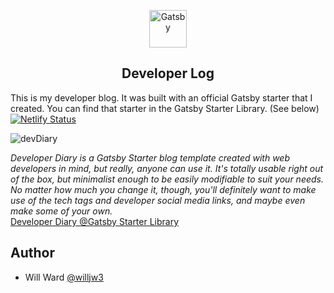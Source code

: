 <p align="center">
  <a href="https://www.gatsbyjs.org">
    <img alt="Gatsby" src="https://www.gatsbyjs.org/monogram.svg" width="60" />
  </a>
</p>
<h2 align="center">
  Developer Log
</h2>

This is my developer blog. It was built with an official Gatsby starter that I created. You can find that starter in the Gatsby Starter Library. (See below)<br>
[![Netlify Status](https://api.netlify.com/api/v1/badges/a1303249-438b-40a2-a543-999f60571d22/deploy-status)](https://app.netlify.com/sites/developer-log/deploys)
<br>

![devDiary](https://dl.dropboxusercontent.com/s/605o40f9b92e9m8/devdiary.jpg?dl=0)

_Developer Diary is a Gatsby Starter blog template created with web developers in mind, but really, anyone can use it. It's totally usable right out of the box, but minimalist enough to be easily modifiable to suit your needs. No matter how much you change it, though, you'll definitely want to make use of the tech tags and developer social media links, and maybe even make some of your own._<br>
[Developer Diary @Gatsby Starter Library](https://www.gatsbyjs.org/starters/willjw3/gatsby-starter-developer-diary/)

## Author

- Will Ward [@willjw3](https://github.com/willjw3)
